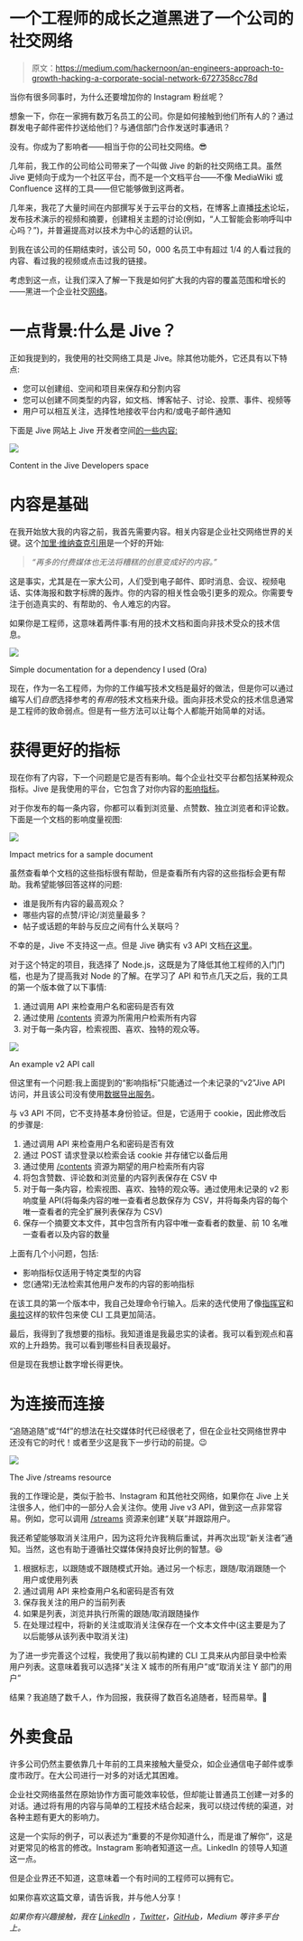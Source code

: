 # 一个工程师的成长之道黑进了一个公司的社交网络

> 原文：<https://medium.com/hackernoon/an-engineers-approach-to-growth-hacking-a-corporate-social-network-6727358cc78d>

当你有很多同事时，为什么还要增加你的 Instagram 粉丝呢？

想象一下，你在一家拥有数万名员工的公司。你是如何接触到他们所有人的？通过群发电子邮件密件抄送给他们？与通信部门合作发送时事通讯？

没有。你成为了影响者——相当于你的公司社交网络。😎

几年前，我工作的公司给公司带来了一个叫做 Jive 的新的社交网络工具。虽然 Jive 更倾向于成为一个社区平台，而不是一个文档平台——不像 MediaWiki 或 Confluence 这样的工具——但它能够做到这两者。

几年来，我花了大量时间在内部撰写关于云平台的文档，在博客上直播[技术](https://hackernoon.com/tagged/technology)论坛，发布技术演示的视频和摘要，创建相关主题的讨论(例如，“人工智能会影响呼叫中心吗？”)，并普遍提高对以技术为中心的话题的认识。

到我在该公司的任期结束时，该公司 50，000 名员工中有超过 1/4 的人看过我的内容、看过我的视频或点击过我的链接。

考虑到这一点，让我们深入了解一下我是如何扩大我的内容的覆盖范围和增长的——黑进一个企业社交[网络](https://hackernoon.com/tagged/network)。

# 一点背景:什么是 Jive？

正如我提到的，我使用的社交网络工具是 Jive。除其他功能外，它还具有以下特点:

*   您可以创建组、空间和项目来保存和分割内容
*   您可以创建不同类型的内容，如文档、博客帖子、讨论、投票、事件、视频等
*   用户可以相互关注，选择性地接收平台内和/或电子邮件通知

下面是 Jive 网站上 Jive 开发者空间[的一些内容:](https://community.jivesoftware.com/community/developer)

![](img/10f2cb49cc60df6a3a1d5fe205ee8fc9.png)

Content in the Jive Developers space

# 内容是基础

在我开始放大我的内容之前，我首先需要内容。相关内容是企业社交网络世界的关键。这个[加里·维纳查克引用](https://www.garyvaynerchuk.com/biography/)是一个好的开始:

> *“再多的付费媒体也无法将糟糕的创意变成好的内容。”*

这是事实，尤其是在一家大公司，人们受到电子邮件、即时消息、会议、视频电话、实体海报和数字标牌的轰炸。你的内容的相关性会吸引更多的观众。你需要专注于创造真实的、有帮助的、令人难忘的内容。

如果你是工程师，这意味着两件事:有用的技术文档和面向非技术受众的技术信息。

![](img/37eb47d05b6fed84d81a3d3ec45122a9.png)

Simple documentation for a dependency I used (Ora)

现在，作为一名工程师，为你的工作编写技术文档是最好的做法，但是你可以通过编写人们*自愿*选择参考的*有用的*技术文档来升级。面向非技术受众的技术信息通常是工程师的致命弱点。但是有一些方法可以让每个人都能开始简单的对话。

# 获得更好的指标

现在你有了内容，下一个问题是它是否有影响。每个企业社交平台都包括某种观众指标。Jive 是我使用的平台，它包含了对你内容的[影响指标](https://docs.jivesoftware.com/8.0_on_prem_int/end_user/jive.help.core/#user/UnderstandingImpactMetrics.html)。

对于你发布的每一条内容，你都可以看到浏览量、点赞数、独立浏览者和评论数。下面是一个文档的影响度量视图:

![](img/73049debb0ff289a68d6d7b28e34d918.png)

Impact metrics for a sample document

虽然查看单个文档的这些指标很有帮助，但是查看所有内容的这些指标会更有帮助。我希望能够回答这样的问题:

*   谁是我所有内容的最高观众？
*   哪些内容的点赞/评论/浏览量最多？
*   帖子或话题的年龄与反应之间有什么关联吗？

不幸的是，Jive 不支持这一点。但是 Jive 确实有 v3 API 文档[在这里](https://developers.jivesoftware.com/api/v3/cloud/rest/index.html)。

对于这个特定的项目，我选择了 Node.js，这既是为了降低其他工程师的入门门槛，也是为了提高我对 Node 的了解。在学习了 API 和节点几天之后，我的工具的第一个版本做了以下事情:

1.  通过调用 API 来检查用户名和密码是否有效
2.  通过使用 [/contents](https://developers.jivesoftware.com/api/v3/cloud/rest/ContentService.html#getContents(List%3CString%3E,%20String,%20int,%20int,%20String,%20boolean,%20boolean)) 资源为所需用户检索所有内容
3.  对于每一条内容，检索视图、喜欢、独特的观众等。

![](img/7411149d870db36b43c4db760e804ba2.png)

An example v2 API call

但这里有一个问题:我上面提到的“影响指标”只能通过一个未记录的“v2”Jive API 访问，并且该公司没有使用[数据导出服务](https://community.jivesoftware.com/docs/DOC-99916)。

与 v3 API 不同，它不支持基本身份验证。但是，它适用于 cookie，因此修改后的步骤是:

1.  通过调用 API 来检查用户名和密码是否有效
2.  通过 POST 请求登录以检索会话 cookie 并存储它以备后用
3.  通过使用 [/contents](https://developers.jivesoftware.com/api/v3/cloud/rest/ContentService.html#getContents(List%3CString%3E,%20String,%20int,%20int,%20String,%20boolean,%20boolean)) 资源为期望的用户检索所有内容
4.  将包含赞数、评论数和浏览量的内容列表保存在 CSV 中
5.  对于每一条内容，检索视图、喜欢、独特的观众等。通过使用未记录的 v2 影响度量 API(将每条内容的唯一查看者总数保存为 CSV，并将每条内容的每个唯一查看者的完全扩展列表保存为 CSV)
6.  保存一个摘要文本文件，其中包含所有内容中唯一查看者的数量、前 10 名唯一查看者以及内容的数量

上面有几个小问题，包括:

*   影响指标仅适用于特定类型的内容
*   您(通常)无法检索其他用户发布的内容的影响指标

在该工具的第一个版本中，我自己处理命令行输入。后来的迭代使用了像[指挥官](https://www.npmjs.com/package/commander)和[奥拉](https://www.npmjs.com/package/ora)这样的软件包来使 CLI 工具更加简洁。

最后，我得到了我想要的指标。我知道谁是我最忠实的读者。我可以看到观点和喜欢的上升趋势。我可以看到哪些科目表现最好。

但是现在我想让数字增长得更快。

# 为连接而连接

“追随追随”或“f4f”的想法在社交媒体时代已经很老了，但在企业社交网络世界中还没有它的时代！或者至少这是我下一步行动的前提。😉

![](img/86c1f6d7ddf6c8369dbdb891b47aa97d.png)

The Jive /streams resource

我的工作理论是，类似于脸书、Instagram 和其他社交网络，如果你在 Jive 上关注很多人，他们中的一部分人会关注你。使用 Jive v3 API，做到这一点非常容易。例如，您可以调用 [/streams](https://developers.jivesoftware.com/api/v3/cloud/rest/StreamService.html#addAssociations(String,%20String)) 资源来创建“关联”并跟踪用户。

我还希望能够取消关注用户，因为这将允许我稍后重试，并再次出现“新关注者”通知。当然，这也有助于遵循社交媒体保持良好比例的智慧。😆

1.  根据标志，以跟随或不跟随模式开始。通过另一个标志，跟随/取消跟随一个用户或使用列表
2.  通过调用 API 来检查用户名和密码是否有效
3.  保存我关注的用户的当前列表
4.  如果是列表，浏览并执行所需的跟随/取消跟随操作
5.  在处理过程中，将新的关注或取消关注保存在一个文本文件中(这主要是为了以后能够从该列表中取消关注)

为了进一步完善这个过程，我使用了我以前构建的 CLI 工具来从内部目录中检索用户列表。这意味着我可以选择“关注 X 城市的所有用户”或“取消关注 Y 部门的用户”

结果？我追随了数千人，作为回报，我获得了数百名追随者，轻而易举。🍰

# 外卖食品

许多公司仍然主要依靠几十年前的工具来接触大量受众，如企业通信电子邮件或季度市政厅。在大公司进行一对多的对话尤其困难。

企业社交网络虽然在原始协作方面可能效率较低，但却能让普通员工创建一对多的对话。通过将有用的内容与简单的工程技术结合起来，我可以绕过传统的渠道，对各种主题有更大的影响力。

这是一个实际的例子，可以表述为“重要的不是你知道什么，而是谁了解你”，这是对更常见的格言的修改。Instagram 影响者知道这一点。LinkedIn 的领导人知道这一点。

但是企业界还不知道，这意味着一个有时间的工程师可以拥有它。

如果你喜欢这篇文章，请告诉我，并与他人分享！

*如果你有兴趣接触，我在* [*LinkedIn*](https://go.mattj.io/MedFooter-MyLI) *，*[*Twitter*](https://go.mattj.io/MedPost-MyTw)*，*[*GitHub*](https://go.mattj.io/MedPost-MyGH)*，Medium 等许多平台上。*